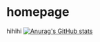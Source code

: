 # homepage
hihihi
[![Anurag's GitHub stats](https://github-readme-stats.vercel.app/api?username=lhqqq)](https://github.com/anuraghazra/github-readme-stats)

